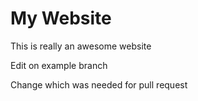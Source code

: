 # My Website

This is really an awesome website

Edit on example branch

Change which was needed for pull request
